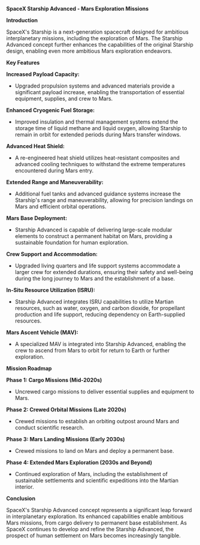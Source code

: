 **SpaceX Starship Advanced - Mars Exploration Missions**

**Introduction**

SpaceX's Starship is a next-generation spacecraft designed for ambitious interplanetary missions, including the exploration of Mars. The Starship Advanced concept further enhances the capabilities of the original Starship design, enabling even more ambitious Mars exploration endeavors.

**Key Features**

**Increased Payload Capacity:**
* Upgraded propulsion systems and advanced materials provide a significant payload increase, enabling the transportation of essential equipment, supplies, and crew to Mars.

**Enhanced Cryogenic Fuel Storage:**
* Improved insulation and thermal management systems extend the storage time of liquid methane and liquid oxygen, allowing Starship to remain in orbit for extended periods during Mars transfer windows.

**Advanced Heat Shield:**
* A re-engineered heat shield utilizes heat-resistant composites and advanced cooling techniques to withstand the extreme temperatures encountered during Mars entry.

**Extended Range and Maneuverability:**
* Additional fuel tanks and advanced guidance systems increase the Starship's range and maneuverability, allowing for precision landings on Mars and efficient orbital operations.

**Mars Base Deployment:**
* Starship Advanced is capable of delivering large-scale modular elements to construct a permanent habitat on Mars, providing a sustainable foundation for human exploration.

**Crew Support and Accommodation:**
* Upgraded living quarters and life support systems accommodate a larger crew for extended durations, ensuring their safety and well-being during the long journey to Mars and the establishment of a base.

**In-Situ Resource Utilization (ISRU):**
* Starship Advanced integrates ISRU capabilities to utilize Martian resources, such as water, oxygen, and carbon dioxide, for propellant production and life support, reducing dependency on Earth-supplied resources.

**Mars Ascent Vehicle (MAV):**
* A specialized MAV is integrated into Starship Advanced, enabling the crew to ascend from Mars to orbit for return to Earth or further exploration.

**Mission Roadmap**

**Phase 1: Cargo Missions (Mid-2020s)**
* Uncrewed cargo missions to deliver essential supplies and equipment to Mars.

**Phase 2: Crewed Orbital Missions (Late 2020s)**
* Crewed missions to establish an orbiting outpost around Mars and conduct scientific research.

**Phase 3: Mars Landing Missions (Early 2030s)**
* Crewed missions to land on Mars and deploy a permanent base.

**Phase 4: Extended Mars Exploration (2030s and Beyond)**
* Continued exploration of Mars, including the establishment of sustainable settlements and scientific expeditions into the Martian interior.

**Conclusion**

SpaceX's Starship Advanced concept represents a significant leap forward in interplanetary exploration. Its enhanced capabilities enable ambitious Mars missions, from cargo delivery to permanent base establishment. As SpaceX continues to develop and refine the Starship Advanced, the prospect of human settlement on Mars becomes increasingly tangible.

